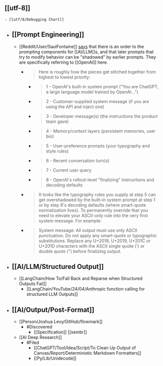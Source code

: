 ## [[utf-8]]
	- [[utf/8/Debugging Chart]]
- ## [[Prompt Engineering]]
	- [[Reddit/User/SaulFontaine]] [says](https://www.reddit.com/r/PromptEngineering/comments/1k932ph/comment/mpm117d/) that there is an order to the prompting components for [[AI/LLM]]s, and that later prompts that try to modify behavior can be "shadowed" by earlier prompts. They are specifically referring to [[OpenAI]] here.
		- > Here is roughly how the pieces get stitched together from highest to lowest priority:
			- > 1 - OpenAI's built-in system prompt ("You are ChatGPT, a large language model trained by OpenAI...")
			- > 2 - Customer-supplied system message (if you are using the API and inject one)
			- > 3 - Developer message(s) (the instructions the product team gave)
			- > 4 - Memory/context layers (persistent memories, user bio)
			- > 5 - User-preference prompts (your typography and style rules)
			- > 6 - Recent conversation turn(s)
			- > 7 - Current user query
			- > 8 - OpenAI's rollout-level "finalizing" instructions and decoding defaults
		- > It looks like the typography rules you supply at step 5 can get overshadowed by the built-in system prompt at step 1 or by step 8's decoding defaults (where smart-quote normalization lives). To permanently override that you need to elevate your ASCII-only rule into the very first system message. For example:
		- > System message: All output must use only ASCII punctuation. Do not apply any smart-quote or typographic substitutions. Replace any U+2018, U+2019, U+201C or U+201D characters with the ASCII single quote (') or double quote (") before finalizing output.
- ## [[AI/LLM/Structured Output]]
	- [[LangChain/How To/Fall Back and Reparse when Structured Outputs Fail]]
		- [[LangChain/YouTube/24/04/Anthropic function calling for structured LLM Outputs]]
- ## [[AI/Output/Post-Format]]
	- [[Person/Joshua Levy/GitHub/flowmark]]
		- #Discovered
			- [[Specification]] [[sembr]]
	- [[AI Deep Research]]
		- #Filed
			- [[ChatGPT/Tool/Idea/Script/To Clean Up Output of Canvas/Report/Deterministic Markdown Formatters]]
			- [[Py/Lib/Unidecode]]